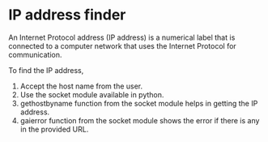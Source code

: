 # IP address finder
An Internet Protocol address (IP address) is a numerical label that is connected to a computer network that uses the Internet Protocol for communication.<br/>

To find the IP address, 
1. Accept the host name from the user.
2. Use the socket module available in python.
3. gethostbyname function from the socket module helps in getting the IP address.
4. gaierror function from the socket module shows the error if there is any in the provided URL. 

